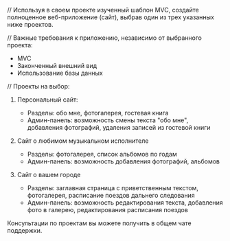 


// Используя в своем проекте изученный шаблон MVC, 
   создайте полноценное веб-приложение (сайт), 
   выбрав один из трех указанных ниже проектов. 

// Важные требования к приложению, независимо от выбранного проекта:

- MVC
- Законченный внешний вид
- Использование базы данных

// Проекты на выбор:

1. Персональный сайт:
    - Разделы: обо мне, фотогалерея, гостевая книга
    - Админ-панель: возможность смены текста "обо мне", добавления фотографий, удаления записей из гостевой книги

2. Сайт о любимом музыкальном исполнителе
    - Разделы: фотогалерея, список альбомов по годам
    - Админ-панель: возможность добавления фотографий, альбомов

3. Сайт о вашем городе
    - Разделы: заглавная страница с приветственным текстом, фотогалерея, расписание поездов дальнего следования 
    - Админ-панель: возможность редактирования текста, добавления фото в галерею, редактирования расписания поездов

Консультации по проектам вы можете получить в общем чате поддержки. 

